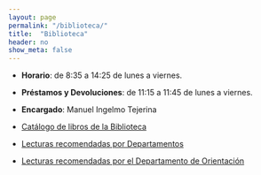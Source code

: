 ```yaml
---
layout: page
permalink: "/biblioteca/"
title:  "Biblioteca"
header: no
show_meta: false
---
```


* __Horario__: de 8:35 a 14:25 de lunes a viernes.
* __Préstamos y Devoluciones__: de 11:15 a 11:45 de lunes a viernes.
* __Encargado__: Manuel Ingelmo Tejerina

* [Catálogo de libros de la Biblioteca](https://drive.google.com/open?id=0B4jaZeMGL7HsYnhVS19MWFN0UWs&authuser=0)
* [Lecturas recomendadas por Departamentos](https://docs.google.com/document/d/1WXj_moMyZcWKj9elpZcaj7UEXdLx7gtg-RfbpsjB-BM/edit?usp=sharing)
* [Lecturas recomendadas por el Departamento de Orientación](https://docs.google.com/document/d/1_r9LYf3XdrRQa-inHINZ-0-j_XWvnAIN4irOTV0TWzc/edit?usp=sharing)
